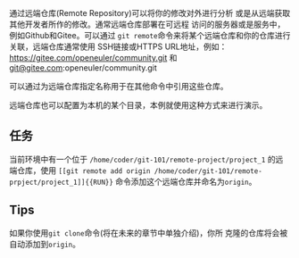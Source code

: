 通过远端仓库(Remote Repository)可以将你的修改对外进行分析
或是从远端获取其他开发者所作的修改。通常远端仓库部署在可远程
访问的服务器或是服务中，例如Github和Gitee。可以通过
`git remote`命令来将某个远端仓库和你的仓库进行关联，远端仓库通常使用
SSH链接或HTTPS URL地址，例如：
https://gitee.com/openeuler/community.git 和
git@gitee.com:openeuler/community.git

可以通过为远端仓库指定名称用于在其他命令中引用这些仓库。

远端仓库也可以配置为本机的某个目录，本例就使用这种方式来进行演示。

## 任务

当前环境中有一个位于 `/home/coder/git-101/remote-project/project_1` 的远端仓库，使用
`[[git remote add origin /home/coder/git-101/remote-prpject/project_1]]{{RUN}}`
命令添加这个远端仓库并命名为`origin`。

## Tips

如果你使用`git clone`命令(将在未来的章节中单独介绍)，你所
克隆的仓库将会被自动添加到`origin`。